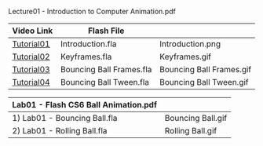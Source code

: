 Lecture01 - Introduction to Computer Animation.pdf

| Video Link | Flash File |  |
| --- | --- | --- |
| [Tutorial01](https://vimeo.com/227270621) | Introduction.fla | Introduction.png |
| [Tutorial02](https://vimeo.com/227662761) | Keyframes.fla | Keyframes.gif |
| [Tutorial03](https://vimeo.com/227274319) | Bouncing Ball Frames.fla | Bouncing Ball Frames.gif |
| [Tutorial04](https://vimeo.com/227663229) | Bouncing Ball Tween.fla | Bouncing Ball Tween.gif |

| Lab01 - Flash CS6 Ball Animation.pdf | |
| --- | --- |
| 1) Lab01 - Bouncing Ball.fla | Bouncing Ball.gif |
| 2) Lab01 - Rolling Ball.fla | Rolling Ball.gif |

